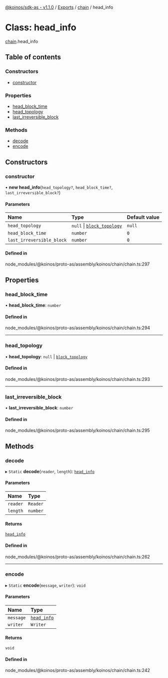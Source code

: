 [@koinos/sdk-as - v1.1.0](../README.md) / [Exports](../modules.md) / [chain](../modules/chain.md) / head\_info

# Class: head\_info

[chain](../modules/chain.md).head_info

## Table of contents

### Constructors

- [constructor](chain.head_info.md#constructor)

### Properties

- [head\_block\_time](chain.head_info.md#head_block_time)
- [head\_topology](chain.head_info.md#head_topology)
- [last\_irreversible\_block](chain.head_info.md#last_irreversible_block)

### Methods

- [decode](chain.head_info.md#decode)
- [encode](chain.head_info.md#encode)

## Constructors

### constructor

• **new head_info**(`head_topology?`, `head_block_time?`, `last_irreversible_block?`)

#### Parameters

| Name | Type | Default value |
| :------ | :------ | :------ |
| `head_topology` | ``null`` \| [`block_topology`](common.block_topology.md) | `null` |
| `head_block_time` | `number` | `0` |
| `last_irreversible_block` | `number` | `0` |

#### Defined in

node_modules/@koinos/proto-as/assembly/koinos/chain/chain.ts:297

## Properties

### head\_block\_time

• **head\_block\_time**: `number`

#### Defined in

node_modules/@koinos/proto-as/assembly/koinos/chain/chain.ts:294

___

### head\_topology

• **head\_topology**: ``null`` \| [`block_topology`](common.block_topology.md)

#### Defined in

node_modules/@koinos/proto-as/assembly/koinos/chain/chain.ts:293

___

### last\_irreversible\_block

• **last\_irreversible\_block**: `number`

#### Defined in

node_modules/@koinos/proto-as/assembly/koinos/chain/chain.ts:295

## Methods

### decode

▸ `Static` **decode**(`reader`, `length`): [`head_info`](chain.head_info.md)

#### Parameters

| Name | Type |
| :------ | :------ |
| `reader` | `Reader` |
| `length` | `number` |

#### Returns

[`head_info`](chain.head_info.md)

#### Defined in

node_modules/@koinos/proto-as/assembly/koinos/chain/chain.ts:262

___

### encode

▸ `Static` **encode**(`message`, `writer`): `void`

#### Parameters

| Name | Type |
| :------ | :------ |
| `message` | [`head_info`](chain.head_info.md) |
| `writer` | `Writer` |

#### Returns

`void`

#### Defined in

node_modules/@koinos/proto-as/assembly/koinos/chain/chain.ts:242
